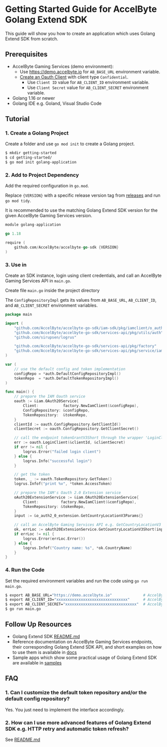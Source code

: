 # Getting Started Guide for AccelByte Golang Extend SDK

This guide will show you how to create an application which uses Golang Extend SDK from scratch.

## Prerequisites

* AccelByte Gaming Services (demo environment):
    * Use https://demo.accelbyte.io for `AB_BASE_URL` environment variable.
    * [Create an Oauth Client](https://docs.accelbyte.io/gaming-services/services/access/authorization/manage-access-control-for-applications/#manage-iam-clients) with client type `Confidential`.
        * Use `Client ID` value for `AB_CLIENT_ID` environment variable.
        * Use `Client Secret` value for `AB_CLIENT_SECRET` environment variable.
* Golang 1.16 or newer
* Golang IDE e.g. Goland, Visual Studio Code

## Tutorial

### 1. Create a Golang Project

Create a folder and use `go mod init` to create a Golang project.

```bash
$ mkdir getting-started
$ cd getting-started/
$ go mod init golang-application
```

### 2. Add to Project Dependency

Add the required configuration in `go.mod`. 

Replace `{VERSION}` with a specific release version tag from [releases](https://github.com/AccelByte/accelbyte-go-sdk/releases) and run `go mod tidy`.

It is recommended to use the matching Golang Extend SDK version for the given AccelByte Gaming Services version.

```go
module golang-application

go 1.18

require (
    github.com/AccelByte/accelbyte-go-sdk {VERSION}
)
```

### 3. Use in 

Create an SDK instance, login using client credentials, and call an AccelByte Gaming Services API in `main.go`.

Create file `main.go` inside the project directory

The `ConfigRepositoryImpl` gets its values from `AB_BASE_URL`, `AB_CLIENT_ID`, and `AB_CLIENT_SECRET` environment variables.

```go
package main

import (
	"github.com/AccelByte/accelbyte-go-sdk/iam-sdk/pkg/iamclient/o_auth2_0_extension"
	"github.com/AccelByte/accelbyte-go-sdk/services-api/pkg/utils/auth"
	"github.com/sirupsen/logrus"

	"github.com/AccelByte/accelbyte-go-sdk/services-api/pkg/factory"
	"github.com/AccelByte/accelbyte-go-sdk/services-api/pkg/service/iam"
)

var (
	// use the default config and token implementation
	configRepo = *auth.DefaultConfigRepositoryImpl()
	tokenRepo  = *auth.DefaultTokenRepositoryImpl()
)

func main() {
	// prepare the IAM Oauth service
	oauth := &iam.OAuth20Service{
		Client:           factory.NewIamClient(&configRepo),
		ConfigRepository: &configRepo,
		TokenRepository:  &tokenRepo,
	}
	clientId := oauth.ConfigRepository.GetClientId()
	clientSecret := oauth.ConfigRepository.GetClientSecret()

	// call the endpoint tokenGrantV3Short through the wrapper 'LoginClient'
	err := oauth.LoginClient(&clientId, &clientSecret)
	if err != nil {
		logrus.Error("failed login client")
	} else {
		logrus.Info("successful login")
	}

	// get the token
	token, _ := oauth.TokenRepository.GetToken()
	logrus.Infof("print %v", *token.AccessToken)

	// prepare the IAM's Oauth 2.0 Extension service
	oAuth20ExtensionService := &iam.OAuth20ExtensionService{
		Client:          factory.NewIamClient(&configRepo),
		TokenRepository: &tokenRepo,
	}
	input := &o_auth2_0_extension.GetCountryLocationV3Params{}

	// call an AccelByte Gaming Services API e.g. GetCountryLocationV3
	ok, errLoc := oAuth20ExtensionService.GetCountryLocationV3Short(input)
	if errLoc != nil {
		logrus.Error(errLoc.Error())
	} else {
		logrus.Infof("Country name: %s", *ok.CountryName)
	}
}
```

### 4. Run the Code

Set the required environment variables and run the code using `go run main.go`.

```bash
$ export AB_BASE_URL="https://demo.accelbyte.io"              # AccelByte Gaming Services Base URL e.g. demo environment
$ export AB_CLIENT_ID="xxxxxxxxxxxxxxxxxxxxxxxxxxxxxxxx"      # AccelByte Gaming Services OAuth Client ID
$ export AB_CLIENT_SECRET="xxxxxxxxxxxxxxxxxxxxxxxxxxxxxxxx"  # AccelByte Gaming Services OAuth Client Secret
$ go run main.go
```

## Follow Up Resources

* Golang Extend SDK [README.md](https://github.com/AccelByte/accelbyte-go-sdk/blob/main/README.md)
* Reference documentation on AccelByte Gaming Services endpoints, their corresponding Golang Extend SDK API, and short examples on how to use them is available in [docs](https://github.com/AccelByte/accelbyte-go-sdk/blob/main/docs)
* Sample apps which show some practical usage of Golang Extend SDK are available in [samples](https://github.com/AccelByte/accelbyte-go-sdk/blob/main/samples)

## FAQ

### 1. Can I customize the default token repository and/or the default config repository?

Yes. You just need to implement the interface accordingly.

### 2. How can I use more advanced features of Golang Extend SDK e.g. HTTP retry and automatic token refresh? 

See [README.md](https://github.com/AccelByte/accelbyte-go-sdk/blob/main/README.md)
